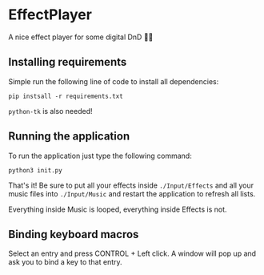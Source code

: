 # EffectPlayer
A nice effect player for some digital DnD 🐉🎲

## Installing requirements
Simple run the following line of code to install all dependencies:

	pip instsall -r requirements.txt
	
`python-tk` is also needed!

## Running the application
To run the application just type the following command:

	python3 init.py

That's it! Be sure to put all your effects inside `./Input/Effects` and all your music files into `./Input/Music` and restart the application to refresh all lists.

Everything inside Music is looped, everything inside Effects is not.


## Binding keyboard macros

Select an entry and press CONTROL + Left click. A window will pop up and ask you to bind a key to that entry.